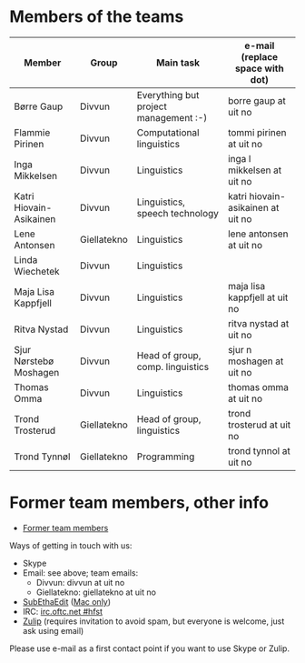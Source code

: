 # Members of the teams

| Member                 | Group       | Main task                             | e-mail (replace space with dot)   |
|------------------------|-------------|---------------------------------------|-----------------------------------|
| Børre Gaup             | Divvun      | Everything but project management :-) | borre gaup at uit no              |
| Flammie Pirinen        | Divvun      | Computational linguistics             | tommi pirinen at uit no           |
| Inga Mikkelsen         | Divvun      | Linguistics                           | inga l mikkelsen at uit no        |
| Katri Hiovain-Asikainen| Divvun      | Linguistics, speech technology        | katri hiovain-asikainen at uit no |
| Lene Antonsen          | Giellatekno | Linguistics                           | lene antonsen at uit no           |
| Linda Wiechetek        | Divvun      | Linguistics                           |                                   |
| Maja Lisa Kappfjell    | Divvun      | Linguistics                           | maja lisa kappfjell at uit no     |
| Ritva Nystad           | Divvun      | Linguistics                           | ritva nystad at uit no            |
| Sjur Nørstebø Moshagen | Divvun      | Head of group, comp. linguistics      | sjur n moshagen at uit no         |
| Thomas Omma            | Divvun      | Linguistics                           | thomas omma at uit no             |
| Trond Trosterud        | Giellatekno | Head of group, linguistics            | trond trosterud at uit no         |
| Trond Tynnøl           | Giellatekno | Programming                           | trond tynnol at uit no            |

# Former team members, other info

-   [Former team members](formerpeople.html)

Ways of getting in touch with us:

- Skype
- Email: see above; team emails:
    - Divvun:      divvun at uit no
    - Giellatekno: giellatekno at uit no
- [SubEthaEdit](see://divvun.no) ([Mac only](https://subethaedit.net))
- IRC: [irc.oftc.net \#hfst](https://www.oftc.net)
- [Zulip](https://giella.zulipchat.com) (requires invitation to avoid
  spam, but everyone is welcome, just ask using email)

Please use e-mail as a first contact point if you want to use Skype or
Zulip.
